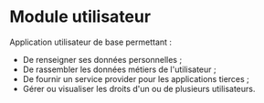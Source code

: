 # Module utilisateur

Application utilisateur de base permettant :
* De renseigner ses données personnelles ;
* De rassembler les données métiers de l'utilisateur ;
* De fournir un service provider pour les applications tierces ;
* Gérer ou visualiser les droits d'un ou de plusieurs utilisateurs.
